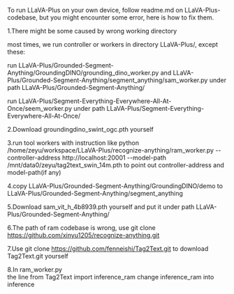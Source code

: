 To run LLaVA-Plus on your own device, follow readme.md on LLaVA-Plus-codebase, but you might encounter some error, here is how to fix them.

1.There might be some caused by wrong working directory

most times, we run controller or workers in directory LLaVA-Plus/, except these:

run LLaVA-Plus/Grounded-Segment-Anything/GroundingDINO/grounding_dino_worker.py 
and LLaVA-Plus/Grounded-Segment-Anything/segment_anything/sam_worker.py
under path LLaVA-Plus/Grounded-Segment-Anything/

run LLaVA-Plus/Segment-Everything-Everywhere-All-At-Once/seem_worker.py
under path LLaVA-Plus/Segment-Everything-Everywhere-All-At-Once/

2.Download groundingdino_swint_ogc.pth yourself

3.run tool workers with instruction like
python /home/zeyu/workspace/LLaVA-Plus/recognize-anything/ram_worker.py  --controller-address http://localhost:20001 --model-path  /mnt/data0/zeyu/tag2text_swin_14m.pth
to point out controller-address and model-path(if any)

4.copy LLaVA-Plus/Grounded-Segment-Anything/GroundingDINO/demo to LLaVA-Plus/Grounded-Segment-Anything/segment_anything

5.Download sam_vit_h_4b8939.pth yourself and put it under path LLaVA-Plus/Grounded-Segment-Anything/

6.The path of ram codebase is wrong, use 
git clone https://github.com/xinyu1205/recognize-anything.git

7.Use git clone https://github.com/fenneishi/Tag2Text.git to download Tag2Text.git yourself

8.In ram_worker.py  
the line
from Tag2Text import inference_ram
change inference_ram into inference


